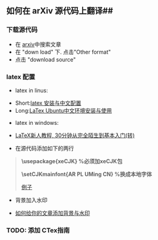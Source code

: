 ## 如何在 arXiv 源代码上翻译##
### 下载源代码 ###
* 在 [arxiv](https://arxiv.org/)中搜索文章
* 在 "down load" 下. 点击"Other format"
* 点击 "download source"
 
### latex 配置 ###
* latex in linus: 
 - Short:[latex  安装与中文配置](http://blog.sina.com.cn/s/blog_7101508c0100tcb4.html)
 - Long:[LaTex Ubuntu中文环境安装与使用](http://www.mikewootc.com/wiki/tool/doc_process/latex_chinese_ubuntu_setup.html)
* latex in windows:
 - [LaTeX新人教程, 30分钟从完全陌生到基本入门(转)](http://www.mikewootc.com/wiki/tool/doc_process/latex_tutor.html)
* 在源代码添加如下的两行 
 > **\usepackage{xeCJK}  %必须加xeCJK包**
 >
 > **\setCJKmainfont{AR PL UMing CN}  %换成本地字体**
 >
 > [例子](https://github.com/JulyEdu-PaperTranslation/DeepLearning/blob/master/conditional_generative_adversarial_networks/workshop.tex)
 
* 背景加入水印
 - [如何给你的文章添加背景与水印](http://blog.sina.com.cn/s/blog_5e16f1770102fd25.html)

### TODO: 添加 CTex指南
